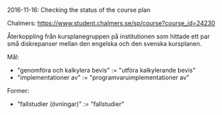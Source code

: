2016-11-16: Checking the status of the course plan

  Chalmers: https://www.student.chalmers.se/sp/course?course_id=24230

  Återkoppling från kursplanegruppen på institutionen som hittade ett
  par små diskrepanser mellan den engelska och den svenska kursplanen.

  Mål:
  * "genomföra och kalkylera bevis" := "utföra kalkylerande bevis"
  * "implementationer av" := "programvaruimplementationer av"

  Former:
  * "fallstudier (övningar)" := "fallstudier"
